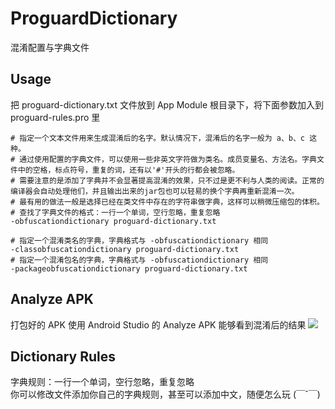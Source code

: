 # ProguardDictionary
混淆配置与字典文件

## Usage
把 proguard-dictionary.txt 文件放到 App Module 根目录下，将下面参数加入到 proguard-rules.pro 里
```
# 指定一个文本文件用来生成混淆后的名字。默认情况下，混淆后的名字一般为 a、b、c 这种。
# 通过使用配置的字典文件，可以使用一些非英文字符做为类名。成员变量名、方法名。字典文件中的空格，标点符号，重复的词，还有以'#'开头的行都会被忽略。
# 需要注意的是添加了字典并不会显著提高混淆的效果，只不过是更不利与人类的阅读。正常的编译器会自动处理他们，并且输出出来的jar包也可以轻易的换个字典再重新混淆一次。
# 最有用的做法一般是选择已经在类文件中存在的字符串做字典，这样可以稍微压缩包的体积。
# 查找了字典文件的格式：一行一个单词，空行忽略，重复忽略
-obfuscationdictionary proguard-dictionary.txt

# 指定一个混淆类名的字典，字典格式与 -obfuscationdictionary 相同
-classobfuscationdictionary proguard-dictionary.txt
# 指定一个混淆包名的字典，字典格式与 -obfuscationdictionary 相同
-packageobfuscationdictionary proguard-dictionary.txt
```

## Analyze APK
打包好的 APK 使用 Android Studio 的 Analyze APK 能够看到混淆后的结果
![](https://github.com/RockyQu/ProguardDictionary/blob/master/ImageFolder/proguard1.png "")

## Dictionary Rules
字典规则：一行一个单词，空行忽略，重复忽略  
你可以修改文件添加你自己的字典规则，甚至可以添加中文，随便怎么玩 (￣ˇ￣)
